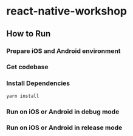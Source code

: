 # react-native-workshop

## How to Run

### Prepare iOS and Android environment

### Get codebase

### Install Dependencies
```bash
yarn install
```

### Run on iOS or Android in debug mode

### Run on iOS or Android in release mode

